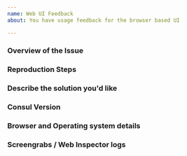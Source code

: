 ```yaml
---
name: Web UI Feedback
about: You have usage feedback for the browser based UI

---
```


<!---

When filing a bug, please include the following headings if possible. Any example text in this template can be deleted.

--->

### Overview of the Issue

<!---

Please provide a paragraph or two about the issue you're experiencing / suggestion for
improvement.

--->

### Reproduction Steps

<!---

Steps to reproduce this issue/view the area for improvement, eg:

1. Visit the UI page at `/ui/services`
1. Click .... then click...etc.
1. View error/area.

--->

### Describe the solution you'd like

<!---

If this is an improvement rather than a bug, a clear and concise description
of what you want to happen. How have you seen this problem solved in other
UIs?

--->

### Consul Version

<!---

This can be found either in the footer of the UI (Consul versions pre 1.10) or
at the top of the help menu that is in the top right side of the UI.

--->

### Browser and Operating system details

<!---

Browser, Browser Version, OS, and any other information you can provide about the environment that may be relevant.

--->

### Screengrabs / Web Inspector logs

<!---

If you think it's worthwhile, include appropriate screengrabs showing the
error/area for improvement. Try to include the URL bar of the browser so we
can see the current URL where the error manifests. Please be careful to
obfuscate any sensitive information either in the URL or in the browser page
itself.

--->

